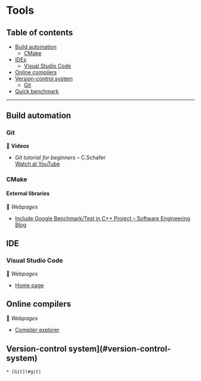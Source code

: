 # Tools

## Table of contents

* [Build automation](#build-automation)
	* [CMake](#cmake)
* [IDEs](#ides)
	* [Visual Studio Code](#visual-studio-code)
* [Online compilers](#online-compilers)
* [Version-control system](#version-control-system)
	* [Git](#git)
* [Quick benchmark](http://quick-bench.com/)

---

## Build automation

### Git

:movie_camera: **Videos**

* *Git tutorial for beginners* &ndash; C.Schafer\
[Watch at YouTube](https://www.youtube.com/playlist?list=PL-osiE80TeTuRUfjRe54Eea17-YfnOOAx)


### CMake

#### External libraries

:link: *Webpages*

* [Include Google Benchmark/Test in C++ Project &ndash; Software Engineering Blog](https://felixmoessbauer.com/blog-reader/include-google-benchmark-test-in-c-project.html)

## IDE

### Visual Studio Code

:link: *Webpages*

* [Home page](https://code.visualstudio.com/)

## Online compilers

:link: *Webpages*

* [Compiler explorer](https://godbolt.org/)

## Version-control system](#version-control-system)
	* [Git](#git)
